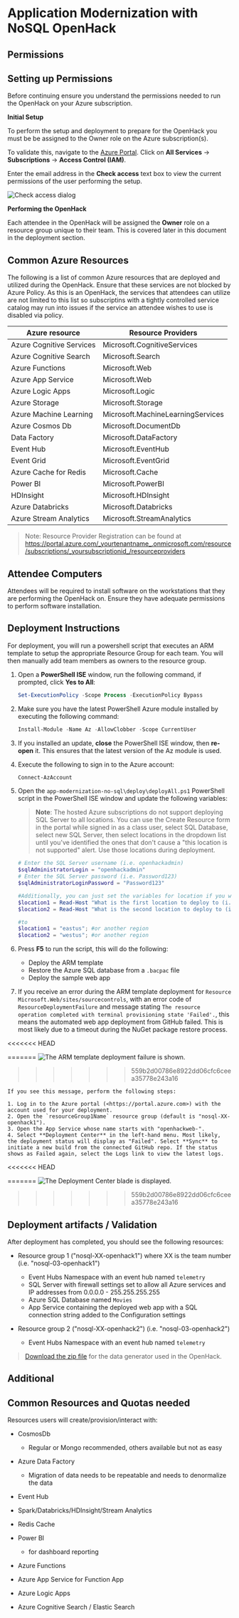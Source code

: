 # Application Modernization with NoSQL OpenHack

## Permissions 

## Setting up Permissions

Before continuing ensure you understand the permissions needed to run the OpenHack on your Azure subscription.

**Initial Setup** 

To perform the setup and deployment to prepare for the OpenHack you must be be assigned to the Owner role on the Azure subscription(s).

To validate this, navigate to the <a href="https://portal.azure.com" target="_blank">Azure Portal</a>. Click on **All Services** -> **Subscriptions** -> **Access Control (IAM)**.

Enter the email address in the **Check access** text box to view the current permissions of the user performing the setup.  

![Check access dialog](images/check-access.png "Check access dialog displays a textbox to enter an email address.")

**Performing the OpenHack** 

Each attendee in the OpenHack will be assigned the **Owner** role on a resource group unique to their team. This is covered later in this document in the deployment section.

## Common Azure Resources 

The following is a list of common Azure resources that are deployed and utilized during the OpenHack. 
Ensure that these services are not blocked by Azure Policy.  As this is an OpenHack, the services that attendees can utilize are not limited to this list so subscriptins with a tightly controlled service catalog may run into issues if the service an attendee wishes to use is disabled via policy.


| Azure resource           | Resource Providers |
| ------------------------ | --------------------------------------- | 
| Azure Cognitive Services | Microsoft.CognitiveServices             |
| Azure Cognitive Search   | Microsoft.Search                        |
| Azure Functions          | Microsoft.Web                           |
| Azure App Service        | Microsoft.Web                           |
| Azure Logic Apps         | Microsoft.Logic                         |
| Azure Storage            | Microsoft.Storage                       |
| Azure Machine Learning   | Microsoft.MachineLearningServices       |
| Azure Cosmos Db          | Microsoft.DocumentDb                    |
| Data Factory             | Microsoft.DataFactory                   |
| Event Hub                | Microsoft.EventHub                      |
| Event Grid               | Microsoft.EventGrid                     |
| Azure Cache for Redis    | Microsoft.Cache                         |
| Power BI                 | Microsoft.PowerBI                       |
| HDInsight                | Microsoft.HDInsight                     |
| Azure Databricks         | Microsoft.Databricks                    | 
| Azure Stream Analytics   | Microsoft.StreamAnalytics               |


> Note:  Resource Provider Registration can be found at https://portal.azure.com/_yourtenantname_.onmicrosoft.com/resource/subscriptions/_yoursubscriptionid_/resourceproviders

## Attendee Computers

Attendees will be required to install software on the workstations that they are performing the OpenHack on. Ensure they have adequate permissions to perform software installation. 

## Deployment Instructions 

For deployment, you will run a powershell script that executes an ARM template to setup the appropriate Resource Group for each team.  You will then manually add team members as owners to the resource group.

1. Open a **PowerShell ISE** window, run the following command, if prompted, click **Yes to All**:

   ```PowerShell
   Set-ExecutionPolicy -Scope Process -ExecutionPolicy Bypass
   ```

2. Make sure you have the latest PowerShell Azure module installed by executing the following command:

    ```PowerShell
    Install-Module -Name Az -AllowClobber -Scope CurrentUser
    ```

3. If you installed an update, **close** the PowerShell ISE window, then **re-open** it. This ensures that the latest version of the Az module is used.

4. Execute the following to sign in to the Azure account:

    ```PowerShell
    Connect-AzAccount
    ```

5. Open the `app-modernization-no-sql\deploy\deployAll.ps1` PowerShell script in the PowerShell ISE window and update the following variables:

    > **Note**: The hosted Azure subscriptions do not support deploying SQL Server to all locations. You can use the Create Resource form in the portal while signed in as a class user, select SQL Database, select new SQL Server, then select locations in the dropdown list until you've identified the ones that don't cause a "this location is not supported" alert.  Use those locations during deployment.

    ```PowerShell
    # Enter the SQL Server username (i.e. openhackadmin)
    $sqlAdministratorLogin = "openhackadmin"
    # Enter the SQL Server password (i.e. Password123)
    $sqlAdministratorLoginPassword = "Password123"
    ```

    ```PowerShell
    #Additionally, you can just set the variables for location if you would prefer, rather than reading them from during the script execution by changing the following lines:
    $location1 = Read-Host "What is the first location to deploy to (i.e. eastus)?";  
    $location2 = Read-Host "What is the second location to deploy to (i.e. westus)?"

    #to
    $location1 = "eastus"; #or another region
    $location2 = "westus"; #or another region
    ```

6. Press **F5** to run the script, this will do the following:

   - Deploy the ARM template
   - Restore the Azure SQL database from a `.bacpac` file
   - Deploy the sample web app

7. If you receive an error during the ARM template deployment for `Resource Microsoft.Web/sites/sourcecontrols`, with an error code of `ResourceDeploymentFailure` and message stating `The resource operation completed with terminal provisioning state 'Failed'.`, this means the automated web app deployment from GitHub failed. This is most likely due to a timeout during the NuGet package restore process.

<<<<<<< HEAD
<!-- missing image file  ![The ARM template deployment failure is shown.](media/arm-deployment-failure-web.png "Deployment failure") -->
=======
    ![The ARM template deployment failure is shown.](images/arm-deployment-failure-web.png "Deployment failure") 
>>>>>>> 559b2d00786e8922dd06cfc6ceea35778e243a16

    If you see this message, perform the following steps:

    1. Log in to the Azure portal (<https://portal.azure.com>) with the account used for your deployment.
    2. Open the `resourceGroup1Name` resource group (default is "nosql-XX-openhack1").
    3. Open the App Service whose name starts with "openhackweb-".
    4. Select **Deployment Center** in the left-hand menu. Most likely, the deployment status will display as "Failed". Select **Sync** to initiate a new build from the connected GitHub repo. If the status shows as Failed again, select the Logs link to view the latest logs.

<<<<<<< HEAD
<!-- missing image file ![The Deployment Center blade is displayed.](media/portal-web-app-deployment-center.png "Deployment Center") -->
=======
   ![The Deployment Center blade is displayed.](images/portal-web-app-deployment-center.png "Deployment Center")
>>>>>>> 559b2d00786e8922dd06cfc6ceea35778e243a16

## Deployment artifacts / Validation

After deployment has completed, you should see the following resources:

- Resource group 1 ("nosql-XX-openhack1") where XX is the team number (i.e. "nosql-03-openhack1")

  - Event Hubs Namespace with an event hub named `telemetry`
  - SQL Server with firewall settings set to allow all Azure services and IP addresses from 0.0.0.0 - 255.255.255.255
  - Azure SQL Database named `Movies`
  - App Service containing the deployed web app with a SQL connection string added to the Configuration settings

- Resource group 2 ("nosql-XX-openhack2") (i.e. "nosql-03-openhack2")

  - Event Hubs Namespace with an event hub named `telemetry`

> [Download the zip file](https://databricksdemostore.blob.core.windows.net/data/nosql-openhack/DataGenerator.zip) for the data generator used in the OpenHack.


## Additional ##
## Common Resources and Quotas needed

Resources users will create/provision/interact with:
* CosmosDb
    * Regular or Mongo recommended, others available but not as easy

* Azure Data Factory
    * Migration of data needs to be repeatable and needs to denormalize the data

* Event Hub

* Spark/Databricks/HDInsight/Stream Analytics

* Redis Cache

* Power BI 
    * for dashboard reporting

* Azure Functions

* Azure App Service for Function App

* Azure Logic Apps

* Azure Cognitive Search / Elastic Search
